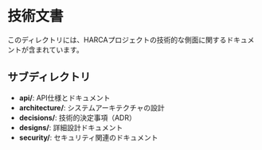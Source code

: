# 技術文書

このディレクトリには、HARCAプロジェクトの技術的な側面に関するドキュメントが含まれています。

## サブディレクトリ

- **api/**: API仕様とドキュメント
- **architecture/**: システムアーキテクチャの設計
- **decisions/**: 技術的決定事項（ADR）
- **designs/**: 詳細設計ドキュメント
- **security/**: セキュリティ関連のドキュメント
